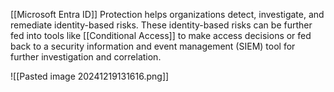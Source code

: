 [[Microsoft Entra ID]] Protection helps organizations detect, investigate, and remediate identity-based risks. These identity-based risks can be further fed into tools like [[Conditional Access]] to make access decisions or fed back to a security information and event management (SIEM) tool for further investigation and correlation.

![[Pasted image 20241219131616.png]]